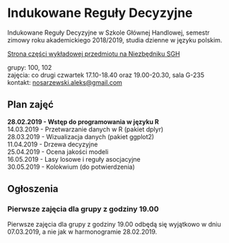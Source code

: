 # Indukowane Reguły Decyzyjne
Indukowane Reguły Decyzyjne w Szkole Głównej Handlowej, semestr zimowy roku akademickiego 2018/2019, studia dzienne w języku polskim.

[Strona części wykładowej przedmiotu na Niezbędniku SGH](https://www.e-sgh.pl/mwrzosek/ird/)

grupy: 100, 102  
zajęcia: co drugi czwartek 17.10-18.40 oraz 19.00-20.30, sala G-235  
kontakt: nosarzewski.aleks@gmail.com

## Plan zajęć
__28.02.2019 - Wstęp do programowania w języku R__  
14.03.2019 - Przetwarzanie danych w R (pakiet dplyr)  
28.03.2019 - Wizualizacja danych (pakiet ggplot2)  
11.04.2019 - Drzewa decyzyjne  
25.04.2019 - Ocena jakości modeli  
16.05.2019 - Lasy losowe i reguły asocjacyjne  
30.05.2019 - Kolokwium (do potwierdzenia)  

## Ogłoszenia
### Pierwsze zajęcia dla grupy z godziny 19.00
Pierwsze zajęcia dla grupy z godziny 19.00 odbędą się wyjątkowo w dniu 07.03.2019, a nie jak w harmonogramie 28.02.2019.
